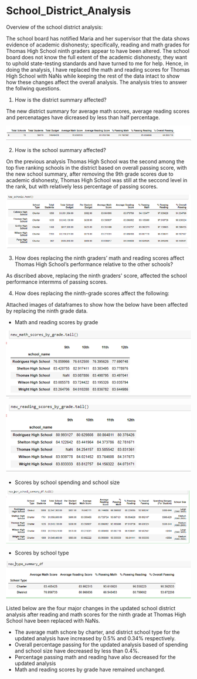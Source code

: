 # School_District_Analysis

Overview of the school district analysis: 

The school board has notified Maria and her supervisor that the data shows evidence of academic dishonesty; specifically, reading and math grades for Thomas High School ninth graders appear to have been altered. The school board does not know the full extent of the academic dishonesty, they want to uphold state-testing standards and have turned to me for help. Hence, in doing the analysis, I have replaced the math and reading scores for Thomas High School with NaNs while keeping the rest of the data intact to show how these changes affect the overall analysis.
The analysis tries to answer the follwing questions. 
1. How is the district summary affected?

The new district summary for average math scores, average reading scores  and percenatages have dicreased by less than half percentage. 

![alt text](https://github.com/Yoditatr/School_District_Analysis/blob/main/Resources/pycityshool%20challenge%20district%20summary.PNG?raw=true)

2. How is the school summary affected?

On the previous analysis  Thomas High School was the second among the top five ranking schools in the district based on overall passing score, with the new school summary, after removing the 9th grade scores due to academic dishonesty, Thomas High School was still at the seccond level in the rank, but with relatively less percentage of passing scores.

![alt text](https://github.com/Yoditatr/School_District_Analysis/blob/main/Resources/pycityshool%20challenge%20perschool%20summary.PNG?raw=true)

3. How does replacing the ninth graders’ math and reading scores affect Thomas High School’s performance relative to the other schools?

As discribed above, replacing the ninth graders' score, affected the school performance intermms of passing scores. 

4. How does replacing the ninth-grade scores affect the following:

Attached images of dataframes to show how the below have been affected by replacing the ninth grade data.  

- Math and reading scores by grade

![alt text](https://github.com/Yoditatr/School_District_Analysis/blob/main/Resources/pycityshool%20challenge%20math%20score%20by%20grade.PNG?raw=true)



![alt text](https://github.com/Yoditatr/School_District_Analysis/blob/main/Resources/pycityshool%20challenge%20reading%20score%20by%20grade.PNG?raw=true)

- Scores by school spending and school size

![alt text](https://github.com/Yoditatr/School_District_Analysis/blob/main/Resources/pycityshool%20challenge%20school%20spending.PNG?raw=true)

- Scores by school type

![alt text](https://github.com/Yoditatr/School_District_Analysis/blob/main/Resources/pycityshool%20challenge%20school%20type.PNG?raw=true)


Listed below are the four major changes in the updated school district analysis after reading and math scores for the ninth grade at Thomas High School have been replaced with NaNs.

- The average math schore by charter, and district school type for the updated analysis have increased by 0.5% and 0.34% respectively.
- Overall percentage passing for the updated analysis based of spending and school size have decreased by less than 0.4%. 
- Percentage passing math and reading have also decreased for the updated analysis 
- Math and reading scores by grade have remained unchanged. 
